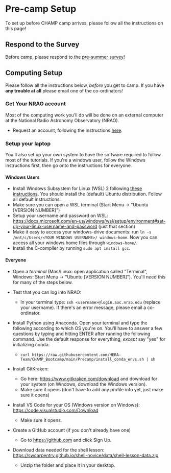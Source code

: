 # Pre-camp Setup

To set up before CHAMP camp arrives, please follow all the instructions on this page!

## Respond to the Survey

Before camp, please respond to the [pre-summer survey](https://forms.gle/oRHwgrfLXKWGufjSA)!


## Computing Setup

Please follow all the instructions below, *before* you get to camp. 
If you have **any trouble at all** please email one of the co-ordinators! 

### Get Your NRAO account
Most of the computing work you'll do will be done on an external computer at the National Radio Astronomy Observatory (NRAO). 

* Request an account, following the instructions [here](https://docs.google.com/document/d/1tgLMCI7nQDjuXnoZWTcUSUT5vXq2XcJKiHoyboGHMBo/edit?usp=sharing).


### Setup your laptop
You'll also set up your own system to have the software required to follow most of the tutorials. If you're a windows user, follow the Windows instructions first, then go onto the instructions for everyone.

#### Windows Users

* Install Windows Subsystem for Linux (WSL) 2 following [these instructions](https://docs.microsoft.com/en-us/windows/wsl/install). You should install the (default) Ubuntu distribution. Follow all default instructions.
* Make sure you can open a WSL terminal (Start Menu -> "Ubuntu [VERSION NUMBER]")
* Setup your username and password on WSL: https://docs.microsoft.com/en-us/windows/wsl/setup/environment#set-up-your-linux-username-and-password (just that section)
* Make it easy to access your windows-drive documents: run `ln -s /mnt/c/Users/<YOUR WINDOWS USERNAME>/ windows-home`. Now you can access all your windows home files through `windows-home/`.
* Install the C-compiler by running `sudo apt install gcc`.

#### Everyone
* Open a *terminal* (Mac/Linux: open application called "Terminal", Windows: Start Menu -> "Ubuntu [VERSION NUMBER]"). You'll need this for many of the steps below.

* Test that you can log into NRAO: 
  * In your terminal type: `ssh <username>@login.aoc.nrao.edu` (replace your username). If there's an error message, please email a co-ordinator.
 
* Install Python using Anaconda. Open your terminal and type the following according to which OS you're on. You'll have to answer a few questions by typing and hitting ENTER after running the following command. Use the default response for everything, *except* say "yes" for initializing conda:
  * `curl https://raw.githubusercontent.com/HERA-Team/CHAMP_Bootcamp/main/Precamp/install_conda_envs.sh | sh`
  
* Install GitKraken:
  * Go here: https://www.gitkraken.com/download and download for your system (on Windows, download the Windows version).
  * Make sure it opens (don't have to add any profile info yet, just make sure it opens)

* Install VS Code for your OS (Windows version on Windows): https://code.visualstudio.com/Download 
  * Make sure it opens.

* Create a GitHub account (if you don't already have one)
  * Go to https://github.com and click Sign Up.

* Download data needed for the shell lesson: https://swcarpentry.github.io/shell-novice/data/shell-lesson-data.zip
  * Unzip the folder and place it in your desktop.
